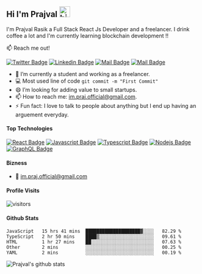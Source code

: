 ## Hi I'm Prajval <img src="https://user-images.githubusercontent.com/1303154/88677602-1635ba80-d120-11ea-84d8-d263ba5fc3c0.gif" width="28px" alt="hi">

I'm Prajval Rasik a Full Stack React Js Developer and a freelancer. I drink coffee a lot and I'm currently learning blockchain development !!

:mailbox: Reach me out!

[![Twitter Badge](https://img.shields.io/badge/-Prajval-1ca0f1?style=flat&labelColor=1ca0f1&logo=twitter&logoColor=white&link=https://twitter.com/icodeVK)](https://twitter.com/icodeVK) [![Linkedin Badge](https://img.shields.io/badge/-Prajval-0e76a8?style=flat&labelColor=0e76a8&logo=linkedin&logoColor=white)](https://www.linkedin.com/in/prajval-rasik/) [![Mail Badge](https://img.shields.io/badge/-Prajval-e84393?style=flat&labelColor=e84393&logo=instagram&logoColor=white)](https://instagram.com/praj.purpose) [![Mail Badge](https://img.shields.io/badge/-Prajval-c0392b?style=flat&labelColor=c0392b&logo=gmail&logoColor=white)](mailto:im.praj.official@gmail.com)

<!-- TODO: Add last video link -->

- 🔭 I’m currently a student and working as a freelancer.
- :computer: Most used line of code `git commit -m "First Commit"`
- 😄 I’m looking for adding value to small startups.
- 📫 How to reach me: im.praj.official@gmail.com.
- ⚡ Fun fact: I love to talk to people about anything but I end up having an arguement everyday.

#### Top Technologies

<!-- TODO: Make technologies links takes you to repositories -->

[![React Badge](https://img.shields.io/badge/-React-61DBFB?style=for-the-badge&labelColor=black&logo=react&logoColor=61DBFB)](#) [![Javascript Badge](https://img.shields.io/badge/-Javascript-F0DB4F?style=for-the-badge&labelColor=black&logo=javascript&logoColor=F0DB4F)](#) [![Typescript Badge](https://img.shields.io/badge/-Typescript-007acc?style=for-the-badge&labelColor=black&logo=typescript&logoColor=007acc)](#) [![Nodejs Badge](https://img.shields.io/badge/-Nodejs-3C873A?style=for-the-badge&labelColor=black&logo=node.js&logoColor=3C873A)](#) [![GraphQL Badge](https://img.shields.io/badge/-GraphQl-e535ab?style=for-the-badge&labelColor=black&logo=node.js&logoColor=e535ab)](#)


#### Bizness
- :email: im.praj.official@gmail.com


#### Profile Visits 

![visitors](https://visitor-badge.glitch.me/badge?page_id=prajvalrasik.prajvalrasik)

#### Github Stats

<!--START_SECTION:waka-->
```text
JavaScript   15 hrs 41 mins  ████████████████████▓░░░░   82.29 % 
TypeScript   2 hr 50 mins    ████▒░░░░░░░░░░░░░░░░░░░░   09.61 % 
HTML         1 hr 27 mins    ██░░░░░░░░░░░░░░░░░░░░░░░   07.63 % 
Other        2 mins          ░░░░░░░░░░░░░░░░░░░░░░░░░   00.25 % 
YAML         2 mins          ░░░░░░░░░░░░░░░░░░░░░░░░░   00.19 % 
```
<!--END_SECTION:waka-->


![Prajval's github stats](https://github-readme-stats.vercel.app/api?username=prajvalrasik&count_private=true&theme=tokyonight&hide=contribs,prs)
